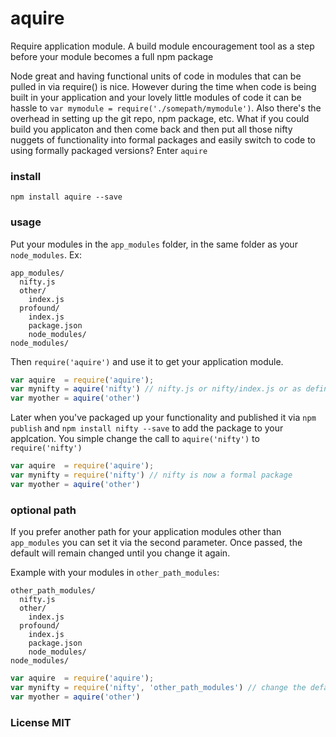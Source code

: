 # aquire

Require application module. A build module encouragement tool as a step before your module becomes a full npm package

Node great and having functional units of code in modules that can be pulled in via require() is nice. However during the time when code is being built in your application and your lovely little modules of code it can be hassle to ```var mymodule = require('./somepath/mymodule')```. Also there's the overhead in setting up the git repo, npm package, etc. What if you could build you applicaton and then come back and then put all those nifty nuggets of functionality into formal packages and easily switch to code to using formally packaged versions? Enter ```aquire```

### install

```npm install aquire --save```

### usage

Put your modules in the ```app_modules``` folder, in the same folder as your ```node_modules```. Ex:

```
app_modules/
  nifty.js
  other/
    index.js
  profound/
    index.js
    package.json
    node_modules/
node_modules/
```

Then ```require('aquire')``` and use it to get your application module.


```js
var aquire  = require('aquire');
var mynifty = aquire('nifty') // nifty.js or nifty/index.js or as defined in nifty/package.json
var myother = aquire('other')
```

Later when you've packaged up your functionality and published it via ```npm publish``` and ```npm install nifty --save``` to add the package to your applcation. You simple change the call to ```aquire('nifty')``` to ```require('nifty')```

```js
var aquire  = require('aquire');
var mynifty = require('nifty') // nifty is now a formal package
var myother = aquire('other')
```

### optional path

If you prefer another path for your application modules other than ```app_modules``` you can set it via the second parameter. Once passed, the default will remain changed until you change it again.

Example with your modules in ```other_path_modules```:

```
other_path_modules/
  nifty.js
  other/
    index.js
  profound/
    index.js
    package.json
    node_modules/
node_modules/
```

```js
var aquire  = require('aquire');
var mynifty = require('nifty', 'other_path_modules') // change the default path on first use
var myother = aquire('other')
```

### License MIT
